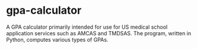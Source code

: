 # gpa-calculator

A GPA calculator primarily intended for use for US medical school application services such as AMCAS and TMDSAS. The program, written in Python, computes various types of GPAs.